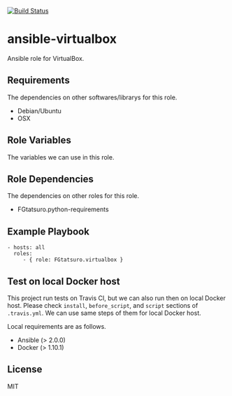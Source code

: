 [![Build Status](https://travis-ci.org/FGtatsuro/ansible-virtualbox.svg?branch=master)](https://travis-ci.org/FGtatsuro/ansible-virtualbox)

ansible-virtualbox
====================================

Ansible role for VirtualBox.

Requirements
------------

The dependencies on other softwares/librarys for this role.

- Debian/Ubuntu
- OSX

Role Variables
--------------

The variables we can use in this role.

Role Dependencies
-----------------

The dependencies on other roles for this role.

- FGtatsuro.python-requirements

Example Playbook
----------------

    - hosts: all
      roles:
         - { role: FGtatsuro.virtualbox }

Test on local Docker host
-------------------------

This project run tests on Travis CI, but we can also run then on local Docker host.
Please check `install`, `before_script`, and `script` sections of `.travis.yml`. 
We can use same steps of them for local Docker host.

Local requirements are as follows.

- Ansible (> 2.0.0)
- Docker (> 1.10.1)

License
-------

MIT
